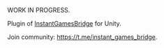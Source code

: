 WORK IN PROGRESS.

Plugin of [InstantGamesBridge](https://github.com/mewtongames/instant-games-bridge) for Unity.

Join community: https://t.me/instant_games_bridge.